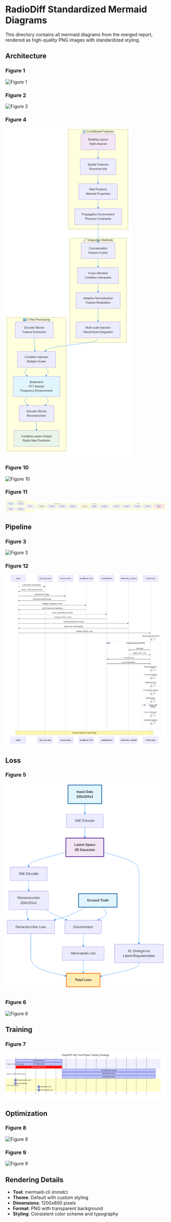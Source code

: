 # RadioDiff Standardized Mermaid Diagrams

This directory contains all mermaid diagrams from the merged report, rendered as high-quality PNG images with standardized styling.

## Architecture

### Figure 1
![Figure 1](architecture/figure_01.png)

### Figure 2
![Figure 2](architecture/figure_02.png)

### Figure 4
![Figure 4](architecture/figure_04.png)

### Figure 10
![Figure 10](architecture/figure_10.png)

### Figure 11
![Figure 11](architecture/figure_11.png)

## Pipeline

### Figure 3
![Figure 3](pipeline/figure_03.png)

### Figure 12
![Figure 12](pipeline/figure_12.png)

## Loss

### Figure 5
![Figure 5](loss/figure_05.png)

### Figure 6
![Figure 6](loss/figure_06.png)

## Training

### Figure 7
![Figure 7](training/figure_07.png)

## Optimization

### Figure 8
![Figure 8](optimization/figure_08.png)

### Figure 9
![Figure 9](optimization/figure_09.png)

## Rendering Details

- **Tool**: mermaid-cli (mmdc)
- **Theme**: Default with custom styling
- **Dimensions**: 1200x800 pixels
- **Format**: PNG with transparent background
- **Styling**: Consistent color scheme and typography
